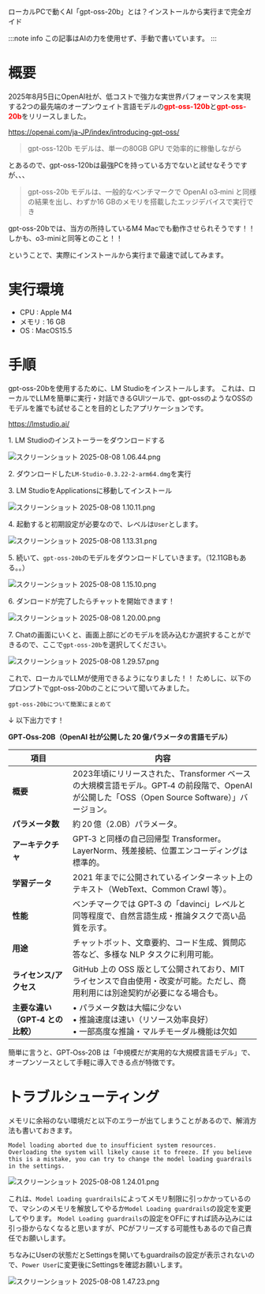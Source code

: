 ローカルPCで動くAI「gpt-oss-20b」とは？インストールから実行まで完全ガイド

:::note info
この記事はAIの力を使用せず、手動で書いています。
:::

# 概要

2025年8月5日にOpenAI社が、低コストで強力な実世界パフォーマンスを実現する2つの最先端のオープンウェイト言語モデルの<font color="red">**gpt-oss-120b**</font>と<font color="red">**gpt-oss-20b**</font>をリリースしました。

https://openai.com/ja-JP/index/introducing-gpt-oss/

> gpt-oss-120b モデルは、単一の80GB GPU で効率的に稼働しながら

とあるので、gpt-oss-120bは最強PCを持っている方でないと試せなそうですが、、、

> gpt-oss-20b モデルは、一般的なベンチマークで OpenAI o3‑mini と同様の結果を出し、わずか16 GBのメモリを搭載したエッジデバイスで実行でき

gpt-oss-20bでは、当方の所持しているM4 Macでも動作させられそうです！！しかも、o3-miniと同等とのこと！！

ということで、実際にインストールから実行まで最速で試してみます。

# 実行環境

* CPU : Apple M4
* メモリ : 16 GB
* OS : MacOS15.5

# 手順


gpt-oss-20bを使用するために、LM Studioをインストールします。
これは、ローカルでLLMを簡単に実行・対話できるGUIツールで、gpt-ossのようなOSSのモデルを誰でも試せることを目的としたアプリケーションです。

https://lmstudio.ai/


1\. LM Studioのインストーラーをダウンロードする

![スクリーンショット 2025-08-08 1.06.44.png](https://qiita-image-store.s3.ap-northeast-1.amazonaws.com/0/2620245/30db31e2-8fb1-439e-a504-b3fedb6746ad.png)

2\. ダウンロードした`LM-Studio-0.3.22-2-arm64.dmg`を実行



3\. LM StudioをApplicationsに移動してインストール

![スクリーンショット 2025-08-08 1.10.11.png](https://qiita-image-store.s3.ap-northeast-1.amazonaws.com/0/2620245/5d52a384-194e-48e3-b460-535ed45808f2.png)

4\. 起動すると初期設定が必要なので、レベルは`User`とします。

![スクリーンショット 2025-08-08 1.13.31.png](https://qiita-image-store.s3.ap-northeast-1.amazonaws.com/0/2620245/b3cf34e2-3cb8-4bbf-ac1a-79c8b016e504.png)

5\. 続いて、`gpt-oss-20b`のモデルをダウンロードしていきます。（12.11GBもある。。）

![スクリーンショット 2025-08-08 1.15.10.png](https://qiita-image-store.s3.ap-northeast-1.amazonaws.com/0/2620245/9ceb3aa0-ddb8-4871-84eb-7935caf3750a.png)

6\. ダンロードが完了したらチャットを開始できます！

![スクリーンショット 2025-08-08 1.20.00.png](https://qiita-image-store.s3.ap-northeast-1.amazonaws.com/0/2620245/0a32a348-46f4-4dd4-b564-b5049e373b22.png)

7\. Chatの画面にいくと、画面上部にどのモデルを読み込むか選択することができるので、ここで`gpt-oss-20b`を選択してください。

![スクリーンショット 2025-08-08 1.29.57.png](https://qiita-image-store.s3.ap-northeast-1.amazonaws.com/0/2620245/db0e46f3-32fe-4177-9d4a-7d50a5feace2.png)

これで、ローカルでLLMが使用できるようになりました！！
ためしに、以下のプロンプトでgpt-oss-20bのことについて聞いてみました。
```
gpt-oss-20bについて簡潔にまとめて
```

↓ 以下出力です！


**GPT‑Oss‑20B（OpenAI 社が公開した 20 億パラメータの言語モデル）**

| 項目 | 内容 |
|------|------|
| **概要** | 2023年頃にリリースされた、Transformer ベースの大規模言語モデル。GPT‑4 の前段階で、OpenAI が公開した「OSS（Open Source Software）」バージョン。 |
| **パラメータ数** | 約 20 億（2.0B）パラメータ。|
| **アーキテクチャ** | GPT‑3 と同様の自己回帰型 Transformer。LayerNorm、残差接続、位置エンコーディングは標準的。 |
| **学習データ** | 2021 年までに公開されているインターネット上のテキスト（WebText、Common Crawl 等）。 |
| **性能** | ベンチマークでは GPT‑3 の「davinci」レベルと同等程度で、自然言語生成・推論タスクで高い品質を示す。|
| **用途** | チャットボット、文章要約、コード生成、質問応答など、多様な NLP タスクに利用可能。 |
| **ライセンス/アクセス** | GitHub 上の OSS 版として公開されており、MIT ライセンスで自由使用・改変が可能。ただし、商用利用には別途契約が必要になる場合も。|
| **主要な違い（GPT‑4 との比較）** | • パラメータ数は大幅に少ない<br>• 推論速度は速い（リソース効率良好）<br>• 一部高度な推論・マルチモーダル機能は欠如 |

簡単に言うと、GPT‑Oss‑20B は「中規模だが実用的な大規模言語モデル」で、オープンソースとして手軽に導入できる点が特徴です。

</details>



# トラブルシューティング

メモリに余裕のない環境だと以下のエラーが出てしまうことがあるので、解消方法も書いておきます。

```
Model loading aborted due to insufficient system resources. Overloading the system will likely cause it to freeze. If you believe this is a mistake, you can try to change the model loading guardrails in the settings.
```
![スクリーンショット 2025-08-08 1.24.01.png](https://qiita-image-store.s3.ap-northeast-1.amazonaws.com/0/2620245/69f11eec-8af3-483d-952e-4f1a13072864.png)

これは、`Model Loading guardrails`によってメモリ制限に引っかかっているので、マシンのメモリを解放してやるか`Model Loading guardrails`の設定を変更してやります。
`Model Loading guardrails`の設定をOFFにすれば読み込みには引っ掛からなくなると思いますが、PCがフリーズする可能性もあるので自己責任でお願いします。

ちなみにUserの状態だとSettingsを開いてもguardrailsの設定が表示されないので、`Power User`に変更後にSettingsを確認お願いします。

![スクリーンショット 2025-08-08 1.47.23.png](https://qiita-image-store.s3.ap-northeast-1.amazonaws.com/0/2620245/324442c9-c99a-41a0-afd2-fd9b5a147b97.png)


